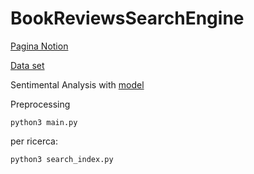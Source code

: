 # BookReviewsSearchEngine

[Pagina Notion](https://www.notion.so/Book-Reviews-Searching-Engine-944627d466584938a029922b43727ba7)

[Data set](https://www.kaggle.com/datasets/mohamedbakhet/amazon-books-reviews)

Sentimental Analysis with [model](https://huggingface.co/cardiffnlp/twitter-xlm-roberta-base-sentiment)

Preprocessing
    
    python3 main.py

per ricerca:

    python3 search_index.py